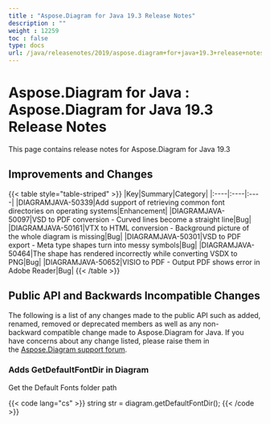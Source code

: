 ```yaml
---
title : "Aspose.Diagram for Java 19.3 Release Notes" 
description : "" 
weight : 12259 
toc : false
type: docs
url: /java/releasenotes/2019/aspose.diagram+for+java+19.3+release+notes/
---
```


# Aspose.Diagram for Java : Aspose.Diagram for Java 19.3 Release Notes


This page contains release notes for Aspose.Diagram for Java 19.3

## Improvements and Changes

{{< table style="table-striped" >}}
|Key|Summary|Category|
|:----|:----|:----|
|DIAGRAMJAVA-50339|Add support of retrieving common font directories on operating systems|Enhancement|
|DIAGRAMJAVA-50097|VSD to PDF conversion - Curved lines become a straight line|Bug|
|DIAGRAMJAVA-50161|VTX to HTML conversion - Background picture of the whole diagram is missing|Bug|
|DIAGRAMJAVA-50301|VSD to PDF export - Meta type shapes turn into messy symbols|Bug|
|DIAGRAMJAVA-50464|The shape has rendered incorrectly while converting VSDX to PNG|Bug|
|DIAGRAMJAVA-50652|VISIO to PDF - Output PDF shows error in Adobe Reader|Bug|
{{< /table >}}

## Public API and Backwards Incompatible Changes

The following is a list of any changes made to the public API such as added, renamed, removed or deprecated members as well as any non-backward compatible change made to Aspose.Diagram for Java. If you have concerns about any change listed, please raise them in the [Aspose.Diagram support forum](https://forum.aspose.com/c/diagram).

### Adds GetDefaultFontDir in Diagram

Get the Default Fonts folder path

{{< code lang="cs" >}}
 string str =  diagram.getDefaultFontDir();
{{< /code >}}

